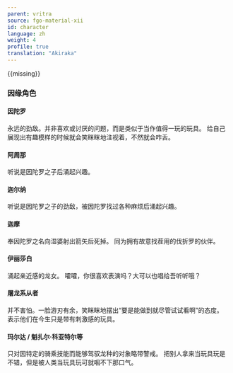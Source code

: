 ```yaml
---
parent: vritra
source: fgo-material-xii
id: character
language: zh
weight: 4
profile: true
translation: "Akiraka"
---
```


{{missing}}

### 因缘角色

#### 因陀罗

永远的劲敌。并非喜欢或讨厌的问题，而是类似于当作值得一玩的玩具。
给自己展现出有趣模样的时候就会笑眯眯地注视着，不然就会咋舌。

#### 阿周那

听说是因陀罗之子后涌起兴趣。

#### 迦尔纳

听说是因陀罗之子的劲敌，被因陀罗找过各种麻烦后涌起兴趣。

#### 迦摩

奉因陀罗之名向湿婆射出箭矢后死掉。
同为拥有故意找茬用的伐折罗的伙伴。

#### 伊丽莎白

涌起亲近感的龙女。
嚯嚯，你很喜欢表演吗？大可以也唱给吾听听哦？

#### 屠龙系从者

并不害怕。一脸游刃有余，笑眯眯地摆出“要是能做到就尽管试试看啊”的态度。
表示他们在今生只是带有刺激感的玩具。

#### 玛尔达 / 魁扎尔·科亚特尔等

只对因特定的骑乘技能而能够驾驭龙种的对象略带警戒。
把别人拿来当玩具玩是不错，但是被人类当玩具玩可就咽不下那口气。
